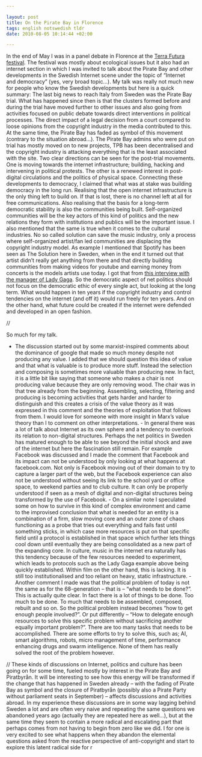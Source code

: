 ```yaml
--- 

layout: post
title: On the Pirate Bay in Florence 
tags: english notswedish tldr
date: 2010-08-05 10:14:44 +02:00 

---
```


In the end of May I was in a panel debate in Florence at the [Terra Futura festival](http://www.terrafutura.it/). The festival was mostly about ecological issues but it also had an internet section in which I was invited to talk about the Pirate Bay and other developments in the Swedish Internet scene under the topic of “Internet and democracy” (yes, very broad topic…). My talk was really not much new for people who know the Swedish developments but here is a quick summary: The last big news to reach Italy from Sweden was the Pirate Bay trial. What has happened since then is that the clusters formed before and during the trial have moved further to other issues and also going from activities focused on public debate towards direct interventions in political processes. The direct impact of a legal decision from a court compared to loose opinions from the copyright industry in the media contributed to this. At the same time, the Pirate Bay has faded as symbol of this movement (contrary to the situation abroad…). The Pirate Bay admins who were put on trial has mostly moved on to new projects, TPB has been decentralised and the copyright industry is attacking everything that is the least associated with the site. Two clear directions can be seen for the post-trial movements. One is moving towards the internet infrastructure; building, hacking and intervening in political protests. The other is a renewed interest in post-digital circulations and the politics of physical space. Connecting these developments to democracy, I claimed that what was at stake was building democracy in the long run. Realising that the open internet infrastructure is the only thing left to build on. If that is lost, there is no channel left at all for free communications. Also realising that the basis for a long-term democratic stability is also the communities being built. Self-organized communities will be the key actors of this kind of politics and the new relations they form with institutions and publics will be the important issue. I also mentioned that the same is true when it comes to the cultural industries. No so called solution can save the music industry, only a process where self-organized artist/fan led communities are displacing the copyright industry model. As example I mentioned that Spotify has been seen as The Solution here in Sweden, when in the end it turned out that artist didn’t really get anything from there and that directly building communities from making videos for youtube and earning money from concerts is the models artists use today. I got that from [this interview with the manager of Lady Gaga](http://techcrunch.com/2010/05/26/lady-gagas-manager-we-make-music-videos-for-youtube/). So the democratic aspect of net politics should not focus on the democratic ethic of every single act, but looking at the long term. What would happen in ten years if the copyright industry and control tendencies on the internet (and off it) would run freely for ten years. And on the other hand, what future could be created if the internet were defended and developed in an open fashion. 

//

So much for my talk.

- The discussion started out by some marxist-inspired comments about the dominance of google that made so much money despite not producing any value. I added that we should question this idea of value and that what is valuable is to produce more stuff. Instead the selection and composing is sometimes more valuable than producing new. In fact, it is a little bit like saying that someone who makes a chair is not producing value because they are only removing wood. The chair was in that tree already from the beginning. Assembling, selecting, filtering and producing is becoming activities that gets harder and harder to distinguish and this creates a crisis of the value theory as it was expressed in this comment and the theories of exploitation that follows from them. I would love for someone with more insight in Marx’s value theory than I to comment on other interpretations. - In general there was a lot of talk about Internet as its own sphere and a tendency to overlook its relation to non-digital structures. Perhaps the net politics in Sweden has matured enough to be able to see beyond the initial shock and awe of the internet but here the fascination still remain. For example Facebook was discussed and I made the comment that Facebook and its impact can not be understood by only looking at what happens at facebook.com. Not only is Facebook moving out of their domain to try to capture a larger part of the web, but the Facebook experience can also not be understood without seeing its link to the school yard or office space, to weekend parties and to club culture. It can only be properly understood if seen as a mesh of digital and non-digital structures being transformed by the use of Facebook. - On a simliar note I speculated some on how to survive in this kind of complex environment and came to the improvised conclusion that what is needed for an entity is a combination of a firm, slow moving core and an outer zone of chaos functioning as a probe that tries out everything and fails fast until something sticks, in which case more resources is put on that specific field until a protocol is established in that space which further lets things cool down until eventually they are being consolidated as a new part of the expanding core. In culture, music in the internet era naturally has this tendency because of the few resources needed to experiment, which leads to protocols such as the Lady Gaga example above being quickly established. Within film on the other hand, this is lacking. It is still too institutionalised and too reliant on heavy, static infrastructure. - Another comment I made was that the political problem of today is not the same as for the 68-generation – that is – “what needs to be done?”. This is actually quite clear. In fact there is a lot of things to be done. Too much to be done. To much that needs to be assembled, composed, rebuilt and so on. So the political problem instead becomes “how to get enough people involved?”. Or put differently – “How to delegate enough resources to solve this specific problem without sacrificing another equally important problem?”. There are too many tasks that needs to be accomplished. There are some efforts to try to solve this, such as; AI, smart algorithms, robots, micro management of time, performance enhancing drugs and swarm intelligence. None of them has really solved the root of the problem however.

// These kinds of discussions on Internet, politics and culture has been going on for some time, fueled mostly by interest in the Pirate Bay and Piratbyrån. It will be interesting to see how this energy will be transformed if the change that has happened in Sweden already – with the fading of Pirate Bay as symbol and the closure of Piratbyrån (possibly also a Pirate Party without parliament seats in September) – affects discussions and activities abroad. In my experience these discussions are in some way lagging behind Sweden a lot and are often very naive and repeating the same questions we abandoned years ago (actually they are repeated here as well…), but at the same time they seem to contain a more radical and escalating part that perhaps comes from not having to begin from zero like we did. I for one is very excited to see what happens when they abandon the elemental questions asked from the reactive perspective of anti-copyright and start to explore this latent radical side for r 